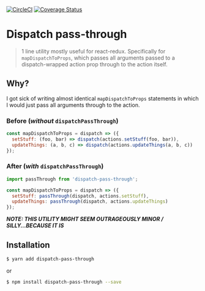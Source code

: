 [![CircleCI](https://circleci.com/gh/schne324/dispatch-pass-through.svg?style=svg)](https://circleci.com/gh/schne324/dispatch-pass-through)
[![Coverage Status](https://coveralls.io/repos/github/schne324/dispatch-pass-through/badge.svg?branch=master)](https://coveralls.io/github/schne324/dispatch-pass-through?branch=master)

# Dispatch pass-through

> 1 line utility mostly useful for react-redux. Specifically for `mapDispatchToProps`, which passes all arguments passed to a dispatch-wrapped action prop through to the action itself.

## Why?

I got sick of writing almost identical `mapDispatchToProps` statements in which I would just pass all arguments through to the action.

### Before (_without_ `dispatchPassThrough`)

```js
const mapDispatchToProps = dispatch => ({
  setStuff: (foo, bar) => dispatch(actions.setStuff(foo, bar)),
  updateThings: (a, b, c) => dispatch(actions.updateThings(a, b, c))
});
```

### After (_with_ `dispatchPassThrough`)

```js
import passThrough from 'dispatch-pass-through';

const mapDispatchToProps = dispatch => ({
  setStuff: passThrough(dispatch, actions.setStuff),
  updateThings: passThrough(dispatch, actions.updateThings)
});
```

**_NOTE: THIS UTILITY MIGHT SEEM OUTRAGEOUSLY MINOR / SILLY...BECAUSE IT IS_**

## Installation

```sh
$ yarn add dispatch-pass-through
```

or

```sh
$ npm install dispatch-pass-through --save
```
